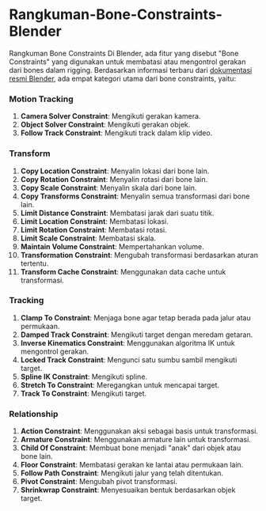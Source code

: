 # Rangkuman-Bone-Constraints-Blender
Rangkuman Bone Constraints
Di Blender, ada fitur yang disebut "Bone Constraints" yang digunakan untuk membatasi atau mengontrol gerakan dari bones dalam rigging. Berdasarkan informasi terbaru dari [dokumentasi resmi Blender](https://docs.blender.org/manual/en/latest/animation/constraints/index.html), ada empat kategori utama dari bone constraints, yaitu:

### Motion Tracking
1. **Camera Solver Constraint**: Mengikuti gerakan kamera.
2. **Object Solver Constraint**: Mengikuti gerakan objek.
3. **Follow Track Constraint**: Mengikuti track dalam klip video.

### Transform
1. **Copy Location Constraint**: Menyalin lokasi dari bone lain.
2. **Copy Rotation Constraint**: Menyalin rotasi dari bone lain.
3. **Copy Scale Constraint**: Menyalin skala dari bone lain.
4. **Copy Transforms Constraint**: Menyalin semua transformasi dari bone lain.
5. **Limit Distance Constraint**: Membatasi jarak dari suatu titik.
6. **Limit Location Constraint**: Membatasi lokasi.
7. **Limit Rotation Constraint**: Membatasi rotasi.
8. **Limit Scale Constraint**: Membatasi skala.
9. **Maintain Volume Constraint**: Mempertahankan volume.
10. **Transformation Constraint**: Mengubah transformasi berdasarkan aturan tertentu.
11. **Transform Cache Constraint**: Menggunakan data cache untuk transformasi.

### Tracking
1. **Clamp To Constraint**: Menjaga bone agar tetap berada pada jalur atau permukaan.
2. **Damped Track Constraint**: Mengikuti target dengan meredam getaran.
3. **Inverse Kinematics Constraint**: Menggunakan algoritma IK untuk mengontrol gerakan.
4. **Locked Track Constraint**: Mengunci satu sumbu sambil mengikuti target.
5. **Spline IK Constraint**: Mengikuti spline.
6. **Stretch To Constraint**: Meregangkan untuk mencapai target.
7. **Track To Constraint**: Mengikuti target.

### Relationship
1. **Action Constraint**: Menggunakan aksi sebagai basis untuk transformasi.
2. **Armature Constraint**: Menggunakan armature lain untuk transformasi.
3. **Child Of Constraint**: Membuat bone menjadi "anak" dari objek atau bone lain.
4. **Floor Constraint**: Membatasi gerakan ke lantai atau permukaan lain.
5. **Follow Path Constraint**: Mengikuti jalur yang telah ditentukan.
6. **Pivot Constraint**: Mengubah pivot transformasi.
7. **Shrinkwrap Constraint**: Menyesuaikan bentuk berdasarkan objek target.
